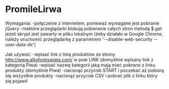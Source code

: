 # PromileLirwa
Wymagania:
-połączenie z internetem, ponieważ wymagane jest pobranie jQuery
-niektóre przeglądarki blokują pobieranie całych stron metodą $.get jeżeli skrypt jest zawarty w pliku lokalnym
(żeby działało w Google Chrome, należy uruchomić przeglądarkę z parametrem '--disable-web-security --user-data-dir')

Jak używać:
-wpisać link z listą produktów ze strony http://www.alkoholeswiata.com/ w pole LINK (domyślnie wpisany link z kategorią Piwa)
-wpisać nazwę kategorii jaką mają mieć pobrane z linku produkty (domyślnie Piwa)
-nacisnąć przycisk START i poczekać aż pobiorą się wszystkie produkty
-nacisnąć przycisk CSV i pobrać plik z linku który się pojawił
